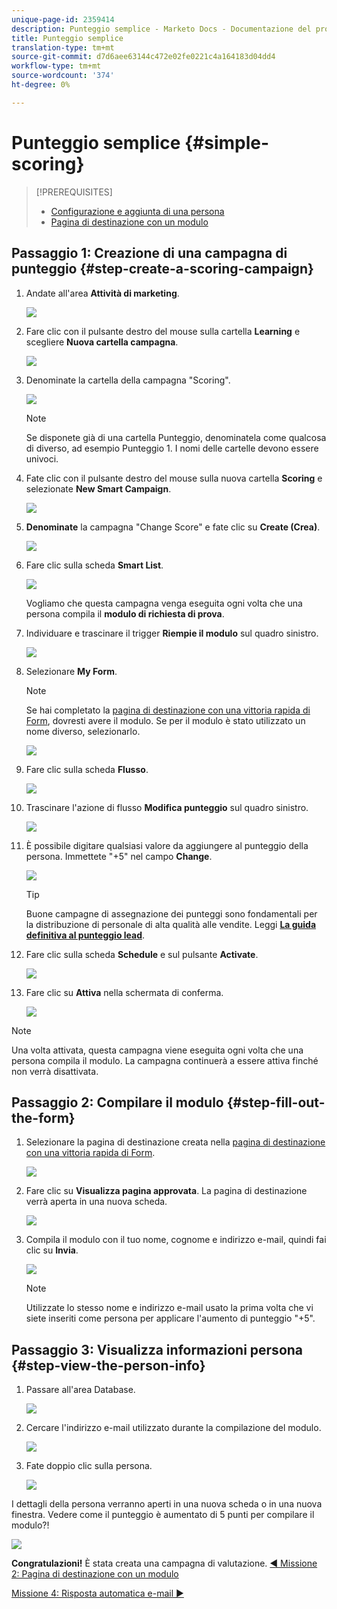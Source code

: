 ```yaml
---
unique-page-id: 2359414
description: Punteggio semplice - Marketo Docs - Documentazione del prodotto
title: Punteggio semplice
translation-type: tm+mt
source-git-commit: d7d6aee63144c472e02fe0221c4a164183d04dd4
workflow-type: tm+mt
source-wordcount: '374'
ht-degree: 0%

---
```



# Punteggio semplice {#simple-scoring}

>[!PREREQUISITES]
>
>* [Configurazione e aggiunta di una persona](get-set-up-and-add-a-person.md)
>* [Pagina di destinazione con un modulo](landing-page-with-a-form.md)


## Passaggio 1: Creazione di una campagna di punteggio {#step-create-a-scoring-campaign}

1. Andate all&#39;area **Attività di marketing**.

   ![](assets/ma-1.png)

1. Fare clic con il pulsante destro del mouse sulla cartella **Learning** e scegliere **Nuova cartella campagna**.

   ![](assets/two-2.png)

1. Denominate la cartella della campagna &quot;Scoring&quot;.

   ![](assets/three-1.png)

   >[!NOTE]
   >
   >Se disponete già di una cartella Punteggio, denominatela come qualcosa di diverso, ad esempio Punteggio 1. I nomi delle cartelle devono essere univoci.

1. Fate clic con il pulsante destro del mouse sulla nuova cartella **Scoring** e selezionate **New Smart Campaign**.

   ![](assets/four.png)

1. **Denominate** la campagna &quot;Change Score&quot; e fate clic su  **Create (Crea)**.

   ![](assets/five-1.png)

1. Fare clic sulla scheda **Smart List**.

   ![](assets/six-1.png)

   Vogliamo che questa campagna venga eseguita ogni volta che una persona compila il **modulo di richiesta di prova**.

1. Individuare e trascinare il trigger **Riempie il modulo** sul quadro sinistro.

   ![](assets/image2014-9-24-11-3a43-3a35.png)

1. Selezionare **My Form**.

   >[!NOTE]
   >
   >Se hai completato la [pagina di destinazione con una vittoria rapida di Form](/help/marketo/getting-started/quick-wins/landing-page-with-a-form.md), dovresti avere il modulo. Se per il modulo è stato utilizzato un nome diverso, selezionarlo.

   ![](assets/image2014-9-24-11-3a44-3a16.png)

1. Fare clic sulla scheda **Flusso**.

   ![](assets/image2014-9-24-11-3a44-3a33.png)

1. Trascinare l&#39;azione di flusso **Modifica punteggio** sul quadro sinistro.

   ![](assets/image2014-9-24-11-3a44-3a45.png)

1. È possibile digitare qualsiasi valore da aggiungere al punteggio della persona. Immettete &quot;+5&quot; nel campo **Change**.

   ![](assets/eleven-1.png)

   >[!TIP]
   >
   >Buone campagne di assegnazione dei punteggi sono fondamentali per la distribuzione di personale di alta qualità alle vendite. Leggi [**La guida definitiva al punteggio lead**](https://www.marketo.com/definitive-guides/lead-scoring/).

1. Fare clic sulla scheda **Schedule** e sul pulsante **Activate**.

   ![](assets/twelve-1.png)

1. Fare clic su **Attiva** nella schermata di conferma.

   ![](assets/thirteen-1.png)

>[!NOTE]
>
>Una volta attivata, questa campagna viene eseguita ogni volta che una persona compila il modulo. La campagna continuerà a essere attiva finché non verrà disattivata.

## Passaggio 2: Compilare il modulo {#step-fill-out-the-form}

1. Selezionare la pagina di destinazione creata nella [pagina di destinazione con una vittoria rapida di Form](/help/marketo/getting-started/quick-wins/landing-page-with-a-form.md).

   ![](assets/fourteen-1.png)

1. Fare clic su **Visualizza pagina approvata**. La pagina di destinazione verrà aperta in una nuova scheda.

   ![](assets/image2014-9-24-11-3a47-3a51.png)

1. Compila il modulo con il tuo nome, cognome e indirizzo e-mail, quindi fai clic su **Invia**.

   ![](assets/image2014-9-24-11-3a47-3a59.png)

   >[!NOTE]
   >
   >Utilizzate lo stesso nome e indirizzo e-mail usato la prima volta che vi siete inseriti come persona per applicare l&#39;aumento di punteggio &quot;+5&quot;.

## Passaggio 3: Visualizza informazioni persona {#step-view-the-person-info}

1. Passare all&#39;area Database.

   ![](assets/db-2.png)

1. Cercare l&#39;indirizzo e-mail utilizzato durante la compilazione del modulo.

   ![](assets/eighteen.png)

1. Fate doppio clic sulla persona.

   ![](assets/nineteen.png)

I dettagli della persona verranno aperti in una nuova scheda o in una nuova finestra. Vedere come il punteggio è aumentato di 5 punti per compilare il modulo?!

![](assets/twenty.png)

**Congratulazioni!** È stata creata una campagna di valutazione.
[◄ Missione 2: Pagina di destinazione con un modulo](/help/marketo/getting-started/quick-wins/landing-page-with-a-form.md)

[Missione 4: Risposta automatica e-mail ►](/help/marketo/getting-started/quick-wins/email-auto-response.md)
